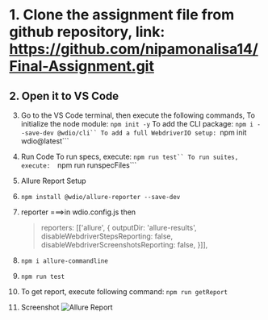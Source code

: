 
# 1. Clone the assignment file from github repository, link: https://github.com/nipamonalisa14/Final-Assignment.git

## 2. Open it to VS Code
3. Go to the VS Code terminal, then execute the following commands,
To initialize the node module: 
 ```npm init -y```
To add the CLI package: 
```npm i --save-dev @wdio/cli``
To add a full WebdriverIO setup:
 ```npm init wdio@latest```
4. Run Code
To run specs, execute: 
```npm run test``
To run suites, execute: 
```npm run runspecFiles```
5. Allure Report Setup
1. ```npm install @wdio/allure-reporter --save-dev```
2. reporter ===>in wdio.config.js then
    <blockquote> 
            reporters: [['allure', {
            outputDir: 'allure-results',
            disableWebdriverStepsReporting: false,
            disableWebdriverScreenshotsReporting: false,
         }]],
    </blockquote>
3. ```npm i allure-commandline```
4. ```npm run test```

6.  To get report, execute following command: 
    ```npm run getReport```

7. Screenshot
![Allure Report](allure-report.png)